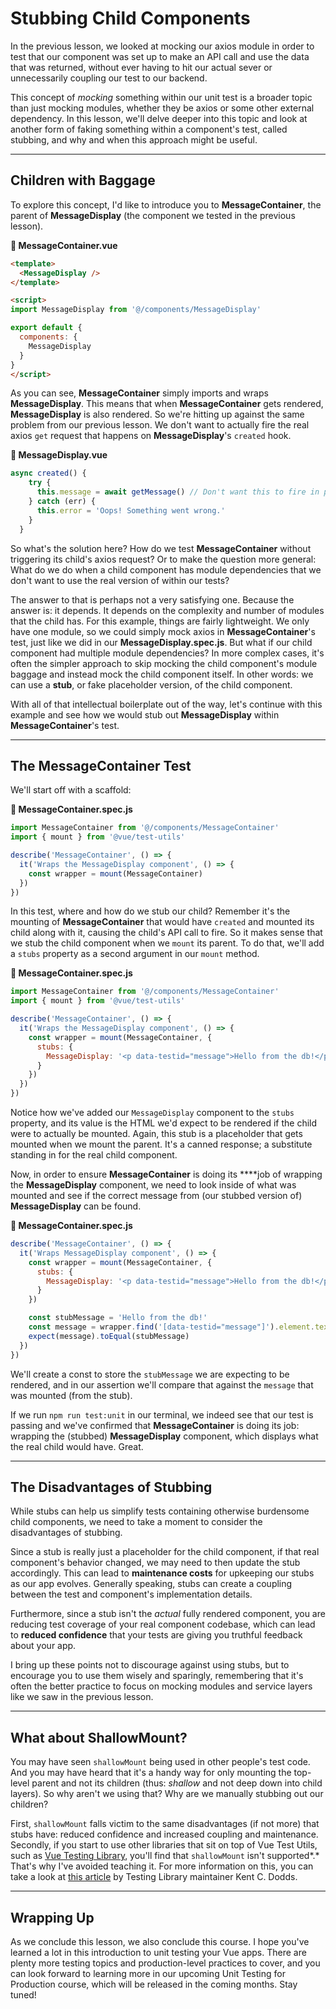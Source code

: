 # Stubbing Child Components

In the previous lesson, we looked at mocking our axios module in order to test that our component was set up to make an API call and use the data that was returned, without ever having to hit our actual sever or unnecessarily coupling our test to our backend. 

This concept of *mocking* something within our unit test is a broader topic than just mocking modules, whether they be axios or some other external dependency. In this lesson, we'll delve deeper into this topic and look at another form of faking something within a component's test, called stubbing, and why and when this approach might be useful.

---

## Children with Baggage

To explore this concept, I'd like to introduce you to **MessageContainer**, the parent of **MessageDisplay** (the component we tested in the previous lesson).

**📄 MessageContainer.vue**

```html
<template>
  <MessageDisplay />
</template>

<script>
import MessageDisplay from '@/components/MessageDisplay'

export default {
  components: {
    MessageDisplay
  }
}
</script>
```

As you can see, **MessageContainer** simply imports and wraps **MessageDisplay**. This means that when **MessageContainer** gets rendered, **MessageDisplay** is also rendered. So we're hitting up against the same problem from our previous lesson. We don't want to actually fire the real axios `get` request that happens on **MessageDisplay**'s `created` hook.

**📄 MessageDisplay.vue**

```jsx
async created() {
    try {
      this.message = await getMessage() // Don't want this to fire in parent test
    } catch (err) {
      this.error = 'Oops! Something went wrong.'
    }
  }
```

So what's the solution here? How do we test **MessageContainer** without triggering its child's axios request? Or to make the question more general: What do we do when a child component has module dependencies that we don't want to use the real version of within our tests? 

The answer to that is perhaps not a very satisfying one. Because the answer is: it depends. It depends on the complexity and number of modules that the child has. For this example, things are fairly lightweight. We only have one module, so we could simply mock axios in **MessageContainer**'s test, just like we did in our **MessageDisplay.spec.js**. But what if our child component had multiple module dependencies? In more complex cases, it's often the simpler approach to skip mocking the child component's module baggage and instead mock the child component itself. In other words: we can use a **stub**, or fake placeholder version, of the child component.

With all of that intellectual boilerplate out of the way, let's continue with this example and see how we would stub out **MessageDisplay** within **MessageContainer**'s test.

---

## The MessageContainer Test

We'll start off with a scaffold:

**📄 MessageContainer.spec.js**

```jsx
import MessageContainer from '@/components/MessageContainer'
import { mount } from '@vue/test-utils'

describe('MessageContainer', () => {
  it('Wraps the MessageDisplay component', () => {
    const wrapper = mount(MessageContainer)
  })
})
```

In this test, where and how do we stub our child? Remember it's the mounting of **MessageContainer** that would have `created` and mounted its child along with it, causing the child's API call to fire. So it makes sense that we stub the child component when we `mount` its parent. To do that, we'll add a `stubs` property as a second argument in our `mount` method.

**📄 MessageContainer.spec.js**

```jsx
import MessageContainer from '@/components/MessageContainer'
import { mount } from '@vue/test-utils'

describe('MessageContainer', () => {
  it('Wraps the MessageDisplay component', () => {
    const wrapper = mount(MessageContainer, {
      stubs: {
        MessageDisplay: '<p data-testid="message">Hello from the db!</p>'
      }
    })
  })
})
```

Notice how we've added our `MessageDisplay` component to the `stubs` property, and its value is the HTML we'd expect to be rendered if the child were to actually be mounted. Again, this stub is a placeholder that gets mounted when we mount the parent. It's a canned response; a substitute standing in for the real child component.

Now, in order to ensure **MessageContainer** is doing its ****job of wrapping the **MessageDisplay** component, we need to look inside of what was mounted and see if the correct message from (our stubbed version of) **MessageDisplay** can be found.

**📄 MessageContainer.spec.js**

```jsx
describe('MessageContainer', () => {
  it('Wraps MessageDisplay component', () => {
    const wrapper = mount(MessageContainer, {
      stubs: {
        MessageDisplay: '<p data-testid="message">Hello from the db!</p>'
      }
    })

    const stubMessage = 'Hello from the db!'
    const message = wrapper.find('[data-testid="message"]').element.textContent
    expect(message).toEqual(stubMessage)
  })
})
```

We'll create a const to store the `stubMessage` we are expecting to be rendered, and in our assertion we'll compare that against the `message` that was mounted (from the stub).

If we run `npm run test:unit` in our terminal, we indeed see that our test is passing and we've confirmed that **MessageContainer** is doing its job: wrapping the (stubbed) **MessageDisplay** component, which displays what the real child would have. Great.

---

## The Disadvantages of Stubbing

While stubs can help us simplify tests containing otherwise burdensome child components, we need to take a moment to consider the disadvantages of stubbing. 

Since a stub is really just a placeholder for the child component, if that real component's behavior changed, we may need to then update the stub accordingly. This can lead to **maintenance costs** for upkeeping our stubs as our app evolves. Generally speaking, stubs can create a coupling between the test and component's implementation details.

Furthermore, since a stub isn't the *actual* fully rendered component, you are reducing test coverage of your real component codebase, which can lead to **reduced confidence** that your tests are giving you truthful feedback about your app.

I bring up these points not to discourage against using stubs, but to encourage you to use them wisely and sparingly, remembering that it's often the better practice to focus on mocking modules and service layers like we saw in the previous lesson.

---

## What about ShallowMount?

You may have seen `shallowMount` being used in other people's test code. And you may have heard that it's a handy way for only mounting the top-level parent and not its children (thus: *shallow* and not deep down into child layers). So why aren't we using that? Why are we manually stubbing out our children? 

First, `shallowMount` falls victim to the same disadvantages (if not more) that stubs have: reduced confidence and increased coupling and maintenance. Secondly, if you start to use other libraries that sit on top of Vue Test Utils, such as [Vue Testing Library](https://testing-library.com/docs/vue-testing-library/intro), you'll find that `shallowMount` isn't supported*.* That's why I've avoided teaching it. For more information on this, you can take a look at [this article](https://kentcdodds.com/blog/why-i-never-use-shallow-rendering) by Testing Library maintainer Kent C. Dodds.

---

## Wrapping Up

As we conclude this lesson, we also conclude this course. I hope you've learned a lot in this introduction to unit testing your Vue apps. There are plenty more testing topics and production-level practices to cover, and you can look forward to learning more in our upcoming Unit Testing for Production course, which will be released in the coming months. Stay tuned!
